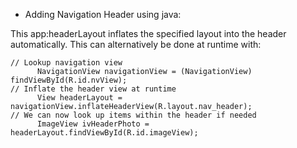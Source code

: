   
  
  * Adding Navigation Header using java:
  
  This app:headerLayout inflates the specified layout into the header automatically. This can alternatively be done at runtime with:
  ```
  // Lookup navigation view
        NavigationView navigationView = (NavigationView) findViewById(R.id.nvView);
  // Inflate the header view at runtime
        View headerLayout = navigationView.inflateHeaderView(R.layout.nav_header);
  // We can now look up items within the header if needed
        ImageView ivHeaderPhoto = headerLayout.findViewById(R.id.imageView);
```
